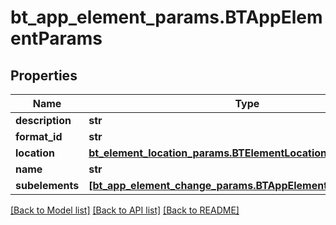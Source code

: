 # bt_app_element_params.BTAppElementParams

## Properties
Name | Type | Description | Notes
------------ | ------------- | ------------- | -------------
**description** | **str** |  | [optional] 
**format_id** | **str** |  | [optional] 
**location** | [**bt_element_location_params.BTElementLocationParams**](BTElementLocationParams.md) |  | [optional] 
**name** | **str** |  | [optional] 
**subelements** | [**[bt_app_element_change_params.BTAppElementChangeParams]**](BTAppElementChangeParams.md) |  | [optional] 

[[Back to Model list]](../README.md#documentation-for-models) [[Back to API list]](../README.md#documentation-for-api-endpoints) [[Back to README]](../README.md)


